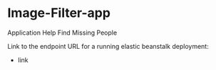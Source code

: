# Image-Filter-app
Application Help Find Missing People

Link to the endpoint URL for a running elastic beanstalk deployment:
- link